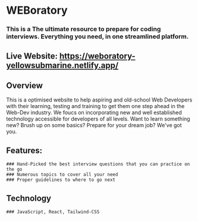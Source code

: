 # WEBoratory
### This is a The ultimate resource to prepare for coding interviews. Everything you need, in one streamlined platform.
## Live Website: https://weboratory-yellowsubmarine.netlify.app/

## Overview
 This is a optimised website to help aspiring and old-school Web Developers with their learning, testing and training to get them one step ahead in the Web-Dev industry. We foucs on incorporating new and well established technology accessible for developers of all levels. Want to learn something new? Brush up on some basics? Prepare for your dream job? We've got you. 

## Features:
    ### Hand-Picked the best interview questions that you can practice on the go
    ### Numerous topics to cover all your need
    ### Proper guidelines to where to go next 

## Technology
    ### JavaScript, React, Tailwind-CSS
